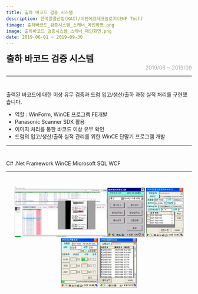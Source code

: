 ```yaml
---
title: 출하 바코드 검증 시스템
description: 한국알콜산업(KAI)/이엔에프테크놀로지(ENF Tech)
timage: 출하바코드_검증시스템_스캐너_메인화면.png
image: 출하바코드_검증시스템_스캐너_메인화면.png
date: 2019-06-01 ~ 2019-09-30
---
```


<div style="font-weight: bold; font-size: 1.5rem">출하 바코드 검증 시스템</div>
<div style="text-align: right; color: #aaaab3">2019/06 ~ 2019/09</div>

---  
#

출력된 바코드에 대한 이상 유무 검증과 드럼 입고/생산/출하 과정 실적 처리를 구현했습니다.

- 역할 : WinForm, WinCE 프로그램 FE개발
- Panasonic Scanner SDK 활용
- 이미지 처리를 통한 바코드 이상 유무 확인
- 드럼의 입고/생산/출하 실적 관리를 위한 WinCE 단말기 프로그램 개발

---  
#

<div class="hyde tags skills">
    <a class="hyde tag">C#</a>
    <a class="hyde tag">.Net Framework</a>
    <a class="hyde tag">WinCE</a>
    <a class="hyde tag">Microsoft SQL</a>
    <a class="hyde tag">WCF</a>
</div>

---  
#

<div align="center">
    <img src="/assets/images/projects/출하바코드_검증시스템_스캐너_메인화면.png" width="50%" height="50%"/><img class="hyde page-image" src="/assets/images/projects/출하바코드_검증시스템_PDA_메인화면.png" alt="{{ page.image | split: '.' | first }}" width="20%" height="20%"/>
    <img class="hyde page-image" src="/assets/images/projects/출하바코드_검증시스템_PDA_실적조회.png" alt="{{ page.image | split: '.' | first }}" width="20%" height="20%" />
    <img class="hyde page-image" src="/assets/images/projects/출하바코드_검증시스템_PDA_라벨검증.png" alt="{{ page.image | split: '.' | first }}" width="20%" height="20%" />
    <img class="hyde page-image" src="/assets/images/projects/출하바코드_검증시스템_PDA_데이터조회.png" alt="{{ page.image | split: '.' | first }}" width="20%" height="20%" />
</div>
